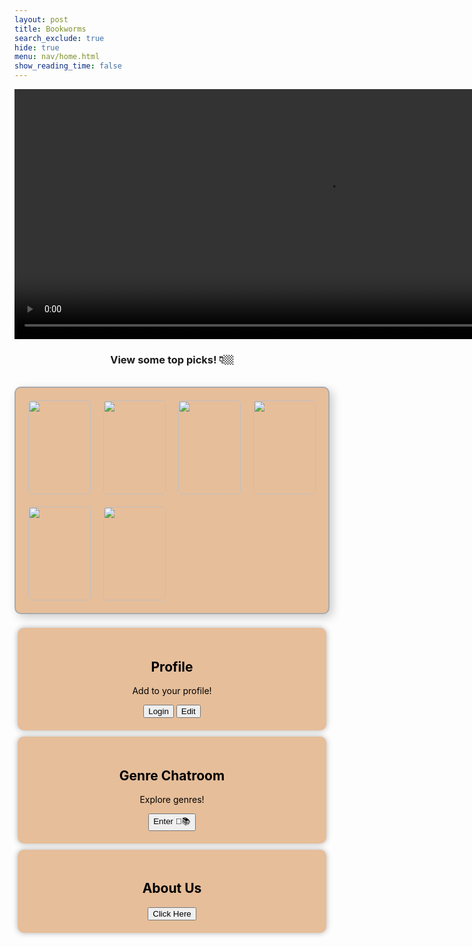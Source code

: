 ```yaml
---
layout: post
title: Bookworms
search_exclude: true
hide: true
menu: nav/home.html
show_reading_time: false
---
```


<video width="1000" height="400" autoplay loop muted>
    <source src="{{site.baseurl}}/navigation/sprint4-bookworms/images/The Bookworms.mp4" type="video/mp4">
</video>

<center>
<h3> View some top picks! 👇🏼 </h3>
</center>
<br>

<style>
    .bookshelf {
            display: flex;
            flex-wrap: wrap;
            gap: 20px;
            max-width: 800px;
            padding: 20px;
            background: #e6be9a;
            border: 2px solid #aaa;
            border-radius: 10px;
            box-shadow: 5px 5px 15px rgba(0, 0, 0, 0.2);
    }

    .book {
            position: relative;
            width: 100px;
            height: 150px;
            perspective: 1000px; /* For 3D effect */
            text-align: center;
            cursor: pointer;
    }

    .book img {
            width: 100%;
            height: 100%;
            border-radius: 5px;
            transition: transform 0.3s ease, box-shadow 0.3s ease;
    }

    .book:hover img {
            transform: scale(1.2) rotate(5deg);
            box-shadow: 5px 10px 15px rgba(0, 0, 0, 0.3);
    }

    .book a {
            position: absolute;
            top: 0;
            left: 0;
            width: 100%;
            height: 100%;
            text-decoration: none;
            color: transparent;
    }

</style>

<center>
 <div class="bookshelf" >
        <!-- Book 1 -->
        <div class="book">
            <a href="https://www.amazon.com/Little-Bantam-Classics-Louisa-Alcott/dp/0553212753" target="_blank">
                <img src="{{site.baseurl}}/navigation/sprint4-bookworms/images/littlewomen.jpg" alt="Little Women">
            </a>
        </div>
        <!-- Book 2 -->
        <div class="book">
            <a href="https://www.amazon.com/Salt-Sea-Ruta-Sepetys/dp/0142423629" target="_blank">
                <img src="{{site.baseurl}}/navigation/sprint4-bookworms/images/salttothesea.jpg" alt="Salt to the Sea">
            </a>
        </div>
        <!-- Book 3 -->
        <div class="book">
            <a href="https://www.amazon.com/Silent-Patient-Alex-Michaelides/dp/125030170X/ref=sr_1_1" target="_blank">
                <img src="{{site.baseurl}}/navigation/sprint4-bookworms/images/the_silent_patient.jpg" alt="The Silent Patient">
            </a>
        </div>
        <!-- Add more books as needed -->
        <!-- Book 4 -->
        <div class="book">
            <a href="https://www.amazon.com/Educated-Memoir-Tara-Westover/dp/0399590528" target="_blank">
                <img src="{{site.baseurl}}/navigation/sprint4-bookworms/images/educated.jpg" alt="Educated">
            </a>
        </div>
        <!-- Book 5 -->
        <div class="book">
            <a href="https://www.amazon.com/Harry-Potter-Sorcerers-Stone-Book/dp/1338878921" target="_blank">
                <img src="{{site.baseurl}}/navigation/sprint4-bookworms/images/sorcerers_stone.jpg" alt="Harry Potter: The Sorcerer's Stone">
            </a>
        </div>
         <!-- Book 6 -->
        <div class="book">
            <a href="https://www.amazon.com/Good-Girls-Guide-Murder/dp/1984896369" target="_blank">
                <img src="{{site.baseurl}}/navigation/sprint4-bookworms/images/girl_murder.jpg" alt="A good girl's guide to murder">
            </a>
        </div>
    </div>
<br>

<style>
   .container {
       display: flex;
       flex-wrap: wrap;
       justify-content: space-around;
       gap: 10px;
       padding: 5px;
       max-width: 1200px;
       margin: 0 auto;
       color: black;
   }
   /* Sections for each feature */
   .section {
       background-color: #e6be9a;
       border-radius: 10px;
       padding: 20px;
       width: 800px;
       text-align: center;
       box-shadow: 0 0 10px rgba(0, 0, 0, 0.3);
   }
</style>


  <div class="container">
      <div class="section">
          <h2>Profile</h2>
          <p>Add to your profile!</p>
          <button onclick="location.href='{{site.baseurl}}/login'">Login</button>
          <button onclick="location.href='{{site.baseurl}}/profile'">Edit</button>
      </div>
      <div class="section">
          <h2>Genre Chatroom</h2>
          <p>Explore genres!</p>
          <button onclick="location.href='{{site.baseurl}}/navigation/sprint4-bookworms/genre_chatroom'" >Enter 💬📚</button>
      </div>
      <div class="section">
          <h2>About Us</h2>
          <button onclick="location.href='{{site.baseurl}}/bookworms_about'">Click Here</button>
      </div>
</div>